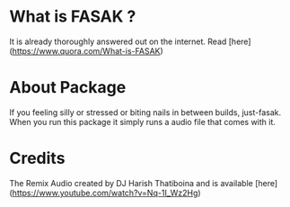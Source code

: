 What is FASAK ?
===============
It is already thoroughly answered out on the internet. Read [here] (https://www.quora.com/What-is-FASAK)

About Package
=============
If you feeling silly or stressed or biting nails in between builds, just-fasak.
When you run this package it simply runs a audio file that comes with it.

Credits
=======
The Remix Audio created by DJ Harish Thatiboina and is available [here] (https://www.youtube.com/watch?v=Nq-1I_Wz2Hg)



